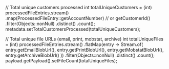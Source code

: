 // Total unique customers processed
int totalUniqueCustomers = (int) processedFileEntries.stream()
        .map(ProcessedFileEntry::getAccountNumber) // or getCustomerId()
        .filter(Objects::nonNull)
        .distinct()
        .count();
metadata.setTotalCustomersProcessed(totalUniqueCustomers);

// Total unique file URLs (email, print, mobstat, archive)
int totalUniqueFiles = (int) processedFileEntries.stream()
        .flatMap(entry -> Stream.of(
                entry.getEmailBlobUrl(),
                entry.getPrintBlobUrl(),
                entry.getMobstatBlobUrl(),
                entry.getArchiveBlobUrl()
        ))
        .filter(Objects::nonNull)
        .distinct()
        .count();
payload.getPayload().setFileCount(totalUniqueFiles);
